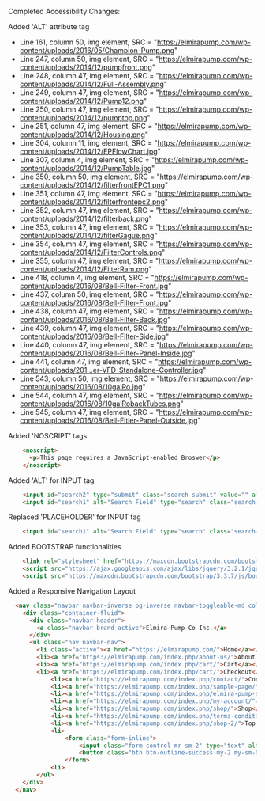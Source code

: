 Completed Accessibility Changes:

Added 'ALT' attribute tag
- Line 161, column 50, img element, SRC = "https://elmirapump.com/wp-content/uploads/2016/05/Champion-Pump.png"
- Line 247, column 50, img element, SRC = "https://elmirapump.com/wp-content/uploads/2014/12/pumpfront.png"
- Line 248, column 47, img element, SRC = "https://elmirapump.com/wp-content/uploads/2014/12/Full-Assembly.png"
- Line 249, column 47, img element, SRC = "https://elmirapump.com/wp-content/uploads/2014/12/Pump12.png"
- Line 250, column 47, img element, SRC = "https://elmirapump.com/wp-content/uploads/2014/12/pumptop.png"
- Line 251, column 47, img element, SRC = "https://elmirapump.com/wp-content/uploads/2014/12/Housing.png"
- Line 304, column 11, img element, SRC = "https://elmirapump.com/wp-content/uploads/2014/12/EPFlowChart.jpg"
- Line 307, column 4, img element, SRC = "https://elmirapump.com/wp-content/uploads/2014/12/PumpTable.jpg"
- Line 350, column 50, img element, SRC = "https://elmirapump.com/wp-content/uploads/2014/12/filterfrontEPC1.png"
- Line 351, column 47, img element, SRC = "https://elmirapump.com/wp-content/uploads/2014/12/filterfrontepc2.png"
- Line 352, column 47, img element, SRC = "https://elmirapump.com/wp-content/uploads/2014/12/filterback.png"
- Line 353, column 47, img element, SRC = "https://elmirapump.com/wp-content/uploads/2014/12/filterGague.png"
- Line 354, column 47, img element, SRC = "https://elmirapump.com/wp-content/uploads/2014/12/FilterControls.png"
- Line 355, column 47, img element, SRC = "https://elmirapump.com/wp-content/uploads/2014/12/FilterRam.png"
- Line 418, column 4, img element, SRC = "https://elmirapump.com/wp-content/uploads/2016/08/Bell-Filter-Front.jpg"
- Line 437, column 50, img element, SRC = "https://elmirapump.com/wp-content/uploads/2016/08/Bell-Filter-Front.jpg"
- Line 438, column 47, img element, SRC = "https://elmirapump.com/wp-content/uploads/2016/08/Bell-Filter-Back.jpg"
- Line 439, column 47, img element, SRC = "https://elmirapump.com/wp-content/uploads/2016/08/Bell-Filter-Side.jpg"
- Line 440, column 47, img element, SRC = "https://elmirapump.com/wp-content/uploads/2016/08/Bell-Filter-Panel-Inside.jpg"
- Line 441, column 47, img element, SRC = "https://elmirapump.com/wp-content/uploads/201...er-VFD-Standalone-Controller.jpg"
- Line 543, column 50, img element, SRC = "https://elmirapump.com/wp-content/uploads/2016/08/10galRo.jpg"
- Line 544, column 47, img element, SRC = "https://elmirapump.com/wp-content/uploads/2016/08/10galRobackTubes.png"
- Line 545, column 47, img element, SRC = "https://elmirapump.com/wp-content/uploads/2016/08/Bell-Fitler-Panel-Outside.jpg"

Added 'NOSCRIPT' tags
```html
    <noscript>
      <p>This page requires a JavaScript-enabled Broswer</p>
    </noscript>
```

Added 'ALT' for INPUT tag
```html
    <input id="search2" type="submit" class="search-submit" value="" alt="Submit Search">
    <input id="search1" alt="Search Field" type="search" class="search-field" value="">
```

Replaced 'PLACEHOLDER' for INPUT tag
```html
    <input id="search1" alt="Search Field" type="search" class="search-field" value="">
```

Added BOOTSTRAP functionalities
```html
    <link rel="stylesheet" href="https://maxcdn.bootstrapcdn.com/bootstrap/3.3.7/css/bootstrap.min.css">
    <script src="https://ajax.googleapis.com/ajax/libs/jquery/3.2.1/jquery.min.js"></script>
    <script src="https://maxcdn.bootstrapcdn.com/bootstrap/3.3.7/js/bootstrap.min.js"></script>
```

Added a Responsive Navigation Layout
```html
  <nav class="navbar navbar-inverse bg-inverse navbar-toggleable-md color-me">
    <div class="container-fluid">
      <div class="navbar-header">
        <a class="navbar-brand active">Elmira Pump Co Inc.</a>
      </div>
      <ul class="nav navbar-nav">
        <li class="active"><a href="https://elmirapump.com/">Home</a></li>
        <li><a href="https://elmirapump.com/index.php/about-us/">About Us</a></li>
        <li><a href="https://elmirapump.com/index.php/cart/">Cart</a></li>
        <li><a href="https://elmirapump.com/index.php/cart/">Checkout</a></li>
  			<li><a href="https://elmirapump.com/index.php/contact/">Contact Us</a></li>
  			<li><a href="https://elmirapump.com/index.php/sample-page/">Custom Project</a></li>
  			<li><a href="https://elmirapump.com/index.php/elmira-pump-shop-login/">Elmira Pump Shop Login</a></li>
  			<li><a href="https://elmirapump.com/index.php/my-account/">My Account</a></li>
  			<li><a href="https://elmirapump.com/index.php/shop/">Shop</a></li>
  			<li><a href="https://elmirapump.com/index.php/terms-conditions/">Terms &amp; Conditions</a></li>
  			<li><a href="https://elmirapump.com/index.php/shop-2/">Top Brands</a></li>
  			<li>
  				<form class="form-inline">
  					<input class="form-control mr-sm-2" type="text" alt="search">
  					<button class="btn btn-outline-success my-2 my-sm-0 color-button" type="submit">Search</button>
  				</form>
  			<li>
  		</ul>
  	</div>
  </nav>
```
